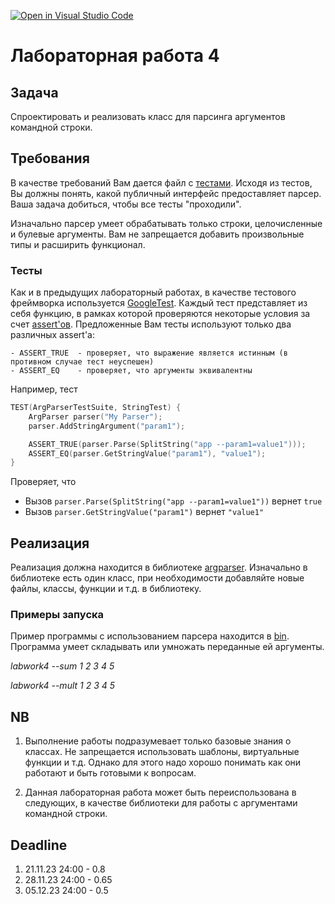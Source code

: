 [![Open in Visual Studio Code](https://classroom.github.com/assets/open-in-vscode-718a45dd9cf7e7f842a935f5ebbe5719a5e09af4491e668f4dbf3b35d5cca122.svg)](https://classroom.github.com/online_ide?assignment_repo_id=12791917&assignment_repo_type=AssignmentRepo)
# Лабораторная работа 4

## Задача

Спроектировать и реализовать класс для парсинга аргументов командной строки.

## Требования

В качестве требований Вам дается файл с [тестами](tests/argparser_test.cpp). Исходя из тестов, Вы должны понять, какой публичный интерфейс предоставляет парсер. Ваша задача добиться, чтобы все тесты "проходили".

Изначально парсер умеет обрабатывать только строки, целочисленные и булевые аргументы. Вам не запрещается добавить произвольные типы и расширить функционал.

### Тесты

Как и в предыдущих лабораторный работах, в качестве тестового фреймворка используется [GoogleTest](https://google.github.io/googletest/). Каждый тест представляет из себя функцию, в рамках которой проверяются некоторые условия за счет [assert'ов](https://google.github.io/googletest/reference/assertions.html).  Предложенные Вам тесты используют только два различных assert'a:

    - ASSERT_TRUE  - проверяет, что выражение является истинным (в противном случае тест неуспешен)
    - ASSERT_EQ    - проверяет, что аргументы эквивалентны

Например, тест

```cpp
TEST(ArgParserTestSuite, StringTest) {
    ArgParser parser("My Parser");
    parser.AddStringArgument("param1");

    ASSERT_TRUE(parser.Parse(SplitString("app --param1=value1")));
    ASSERT_EQ(parser.GetStringValue("param1"), "value1");
}
```

Проверяет, что

 - Вызов `parser.Parse(SplitString("app --param1=value1"))` вернет `true`
 - Вызов `parser.GetStringValue("param1")` вернет `"value1"`

## Реализация

Реализация должна находится в библиотеке [argparser](lib/CMakeLists.txt). Изначально в библиотеке есть один класс, при необходимости добавляйте новые файлы, классы, функции и т.д. в библиотеку.

### Примеры запуска

Пример программы с использованием парсера находится в [bin](bin/main.cpp). Программа умеет складывать или умножать переданные ей аргументы.

*labwork4 --sum 1 2 3 4 5*

*labwork4 --mult 1 2 3 4 5*

## NB

1. Выполнение работы подразумевает только базовые знания о классах. Не запрещается использовать шаблоны, виртуальные функции и т.д. Однако для этого надо хорошо понимать как они работают и быть готовыми к вопросам.

2. Данная лабораторная работа может быть переиспользована в следующих, в качестве библиотеки для работы с аргументами командной строки.

## Deadline

1. 21.11.23 24:00 - 0.8
2. 28.11.23 24:00 - 0.65
3. 05.12.23 24:00 - 0.5
